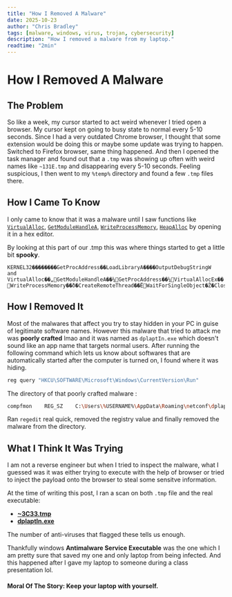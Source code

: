 ```yaml
---
title: "How I Removed A Malware"
date: 2025-10-23
author: "Chris Bradley"
tags: [malware, windows, virus, trojan, cybersecurity]
description: "How I removed a malware from my laptop."
readtime: "2min"
---
```


# How I Removed A Malware
## The Problem
So like a week, my cursor started to act weird whenever I tried open a browser. My cursor kept on going to busy state to normal every 5-10 seconds. Since I had a very outdated Chrome browser, I thought that some extension would be doing this or maybe some update was trying to happen. Switched to Firefox browser, same thing happened. And then I opened the task manager and found out that a `.tmp` was showing up often with weird names like `~131E.tmp` and disappearing every 5-10 seconds. Feeling suspicious, I then went to my `%temp%` directory and found a few `.tmp` files there.

## How I Came To Know
I only came to know that it was a malware until I saw functions like [`VirtualAlloc`](https://learn.microsoft.com/en-us/windows/win32/api/memoryapi/nf-memoryapi-virtualalloc), [`GetModuleHandleA`](https://learn.microsoft.com/en-us/windows/win32/api/libloaderapi/nf-libloaderapi-getmodulehandlea), [`WriteProcessMemory`](https://learn.microsoft.com/en-us/windows/win32/api/memoryapi/nf-memoryapi-writeprocessmemory), [`HeapAlloc`](https://learn.microsoft.com/en-us/windows/win32/api/heapapi/nf-heapapi-heapalloc) by opening it in a hex editor.

By looking at this part of our .tmp this was where things started to get a little bit **spooky**.
```
KERNEL32��������GetProcAddress��LoadLibraryA����OutputDebugStringW
and 
VirtualAlloc��„GetModuleHandleA��¼GetProcAddress��¼VirtualAllocEx��
WriteProcessMemory��ð�CreateRemoteThread��ËWaitForSingleObject�Ž�CloseHandle�¾VirtualFree�éGetCommandLineW�ÁGetProcessHeap��Ó�CreateFileMappingW��ÞMapViewOfFile�OpenProcess�£UnmapViewOfFile�)GetCurrentProcess�~TerminateProcess��VHeapAlloc�ZHeapFree��ïMultiByteToWideChar�KERNEL32.dll
```

## How I Removed It
Most of the malwares that affect you try to stay hidden in your PC in guise of legitimate software names. However this malware that tried to attack me was **poorly crafted** lmao and it was named as `dplaptIn.exe` which doesn't sound like an app name that targets normal users.
After running the following command which lets us know about softwares that are automatically started after the computer is turned on, I found where it was hiding.
```bash
reg query "HKCU\SOFTWARE\Microsoft\Windows\CurrentVersion\Run"
```
The directory of that poorly crafted malware :
```bash
compfmon    REG_SZ    C:\Users\%USERNAME%\AppData\Roaming\netconf\dplaptIn.exe
```
Ran `regedit` real quick, removed the registry value and finally removed the malware from the directory.

## What I Think It Was Trying
I am not a reverse engineer but when I tried to inspect the malware, what I guessed was it was either trying to execute with the help of browser or tried to inject the payload onto the browser to steal some sensitve information.

At the time of writing this post, I ran a scan on both `.tmp` file and the real executable:
* **[~3C33.tmp](https://www.virustotal.com/gui/file/96fa6a7714670823c83099ea01d24d6d3ae8fef027f01a4ddac14f123b1c9974)**
* **[dplaptIn.exe](https://www.virustotal.com/gui/file/1ae455c3543e0539fda5db45c0ce30c74e362543392adf799ea07acc74504cf2)**

The number of anti-viruses that flagged these tells us enough.

Thankfully windows **Antimalware Service Executable** was the one which I am pretty sure that saved my one and only laptop from being infected. And this happened after I gave my laptop to someone during a class presentation lol.

#### Moral Of The Story: Keep your laptop with yourself.
